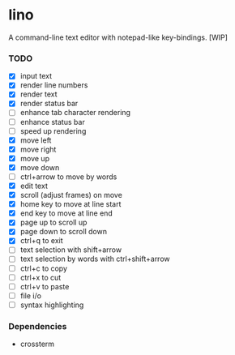 # lino

A command-line text editor with notepad-like key-bindings. [WIP]

### TODO
- [x] input text
- [x] render line numbers
- [x] render text
- [x] render status bar
- [ ] enhance tab character rendering
- [ ] enhance status bar
- [ ] speed up rendering
- [x] move left
- [x] move right
- [x] move up
- [x] move down
- [ ] ctrl+arrow to move by words
- [x] edit text
- [x] scroll (adjust frames) on move
- [x] home key to move at line start
- [x] end key to move at line end
- [x] page up to scroll up
- [x] page down to scroll down
- [x] ctrl+q to exit
- [ ] text selection with shift+arrow
- [ ] text selection by words with ctrl+shift+arrow
- [ ] ctrl+c to copy
- [ ] ctrl+x to cut
- [ ] ctrl+v to paste
- [ ] file i/o
- [ ] syntax highlighting

### Dependencies
- crossterm
